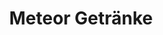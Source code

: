 ---
title: "Meteor Getränke"
url: /bochum/meteor-getraenke-dietrich-benking-strasse/
shop: Getränke
---